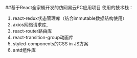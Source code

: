 ##基于React全家桶开发的仿网易云PC应用项目
使用的技术栈：
1. react-redux状态管理库（结合immutable数据结构使用）
2. axios网络请求库, 
3. react-router路由库
4. react-transition-group动画库
5. styled-components的CSS in JS方案
6. antd组件库


